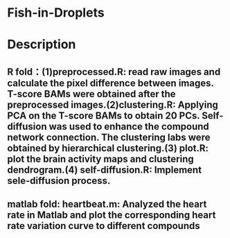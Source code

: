 # Fish-in-Droplets
# Description
## R fold：(1)preprocessed.R: read raw images and calculate the pixel difference between images. T-score BAMs were obtained after the preprocessed images.(2)clustering.R: Applying PCA on the T-score BAMs to obtain 20 PCs. Self-diffusion was used to enhance the compound network connection. The clustering labs were obtained by hierarchical clustering.(3) plot.R: plot the brain activity maps and clustering dendrogram.(4) self-diffusion.R: Implement sele-diffusion process.
## matlab fold: heartbeat.m: Analyzed the heart rate in Matlab and plot the corresponding heart rate variation curve to different compounds
